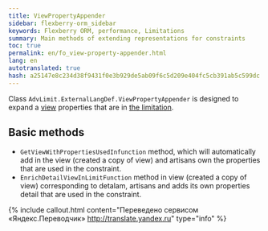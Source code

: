 ```yaml
--- 
title: ViewPropertyAppender 
sidebar: flexberry-orm_sidebar 
keywords: Flexberry ORM, performance, Limitations 
summary: Main methods of extending representations for constraints 
toc: true 
permalink: en/fo_view-property-appender.html 
lang: en 
autotranslated: true 
hash: a25147e8c234d38f9431f0e3b929de5ab09f6c5d209e404fc5cb391ab5c599dc 
--- 
```


Class `AdvLimit.ExternalLangDef.ViewPropertyAppender` is designed to expand a [view](fd_view-definition.html) properties that are in [the limitation](fo_limit-function.html). 

## Basic methods 

* `GetViewWithPropertiesUsedInfunction` method, which will automatically add in the view (created a copy of view) and artisans own the properties that are used in the constraint. 
* `EnrichDetailViewInLimitFunction` method in view (created a copy of view) corresponding to detalam, artisans and adds its own properties detail that are used in the constraint. 



{% include callout.html content="Переведено сервисом «Яндекс.Переводчик» <http://translate.yandex.ru>" type="info" %}